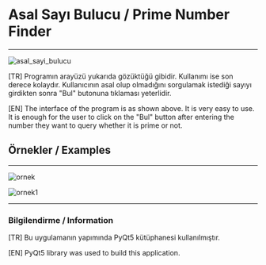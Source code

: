 # Asal Sayı Bulucu / Prime Number Finder

---

![asal_sayi_bulucu](https://github.com/YazilimciAmaAcemiOlan/Prime-Number-Finder/assets/127662417/ffbc7202-fd2c-4d92-b6b3-1aa1ac001d8e)


[TR]
Programın arayüzü yukarıda gözüktüğü gibidir. Kullanımı ise son derece kolaydır. Kullanıcının asal olup olmadığını sorgulamak istediği sayıyı girdikten sonra "Bul" butonuna tıklaması yeterlidir.

[EN]
The interface of the program is as shown above. It is very easy to use. It is enough for the user to click on the "Bul" button after entering the number they want to query whether it is prime or not.

## Örnekler / Examples

---
![ornek](https://github.com/YazilimciAmaAcemiOlan/Prime-Number-Finder/assets/127662417/a3eb3860-6546-428f-a056-ae689db6f3d4)

![ornek1](https://github.com/YazilimciAmaAcemiOlan/Prime-Number-Finder/assets/127662417/086beba3-e9c2-47df-87ae-fcfa8a624ab7)

---

### Bilgilendirme / Information
[TR]
Bu uygulamanın yapımında PyQt5 kütüphanesi kullanılmıştır.

[EN]
PyQt5 library was used to build this application.